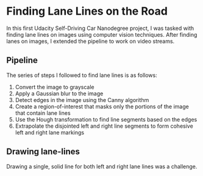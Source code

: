 # **Finding Lane Lines on the Road** 

In this first Udacity Self-Driving Car Nanodegree project, I was tasked with finding lane lines on images using computer
vision techniques. 
After finding lanes on images, I extended the pipeline to work on video streams. 


## Pipeline

The series of steps I followed to find lane lines is as follows:
1. Convert the image to grayscale
2. Apply a Gaussian blur to the image
3. Detect edges in the image using the Canny algorithm
4. Create a region-of-interest that masks only the portions of the image that contain lane lines
5. Use the Hough transformation to find line segments based on the edges
6. Extrapolate the disjointed left and right line segments to form cohesive left and right lane markings

## Drawing lane-lines
Drawing a single, solid line for both left and right lane lines was a challenge.  


